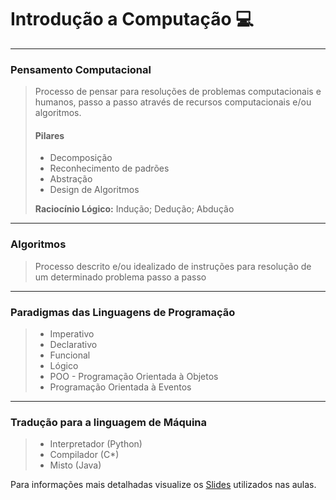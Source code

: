 # Introdução a Computação :computer:

---

### Pensamento Computacional 

> Processo de pensar para resoluções de problemas computacionais e humanos, passo a passo através de recursos computacionais e/ou algoritmos.
>
> #### Pilares
>
> * Decomposição
> * Reconhecimento de padrões
> * Abstração
> * Design de Algoritmos
>
> **Raciocínio Lógico:** Indução; Dedução; Abdução

---

### Algoritmos

> Processo descrito e/ou idealizado de instruções para resolução de um determinado problema passo a passo

---

### Paradigmas das Linguagens de Programação

> * Imperativo
> * Declarativo
> * Funcional
> * Lógico
> * POO - Programação Orientada à Objetos
> * Programação Orientada à Eventos

---

### Tradução para a linguagem de Máquina

> * Interpretador (Python)
> * Compilador (C*)
> * Misto (Java)

Para informações mais detalhadas visualize os [Slides](https://drive.google.com/file/d/1vemC6G790JNte1882V53DAKEawJzVIWL/view?usp=sharing) utilizados nas aulas.
